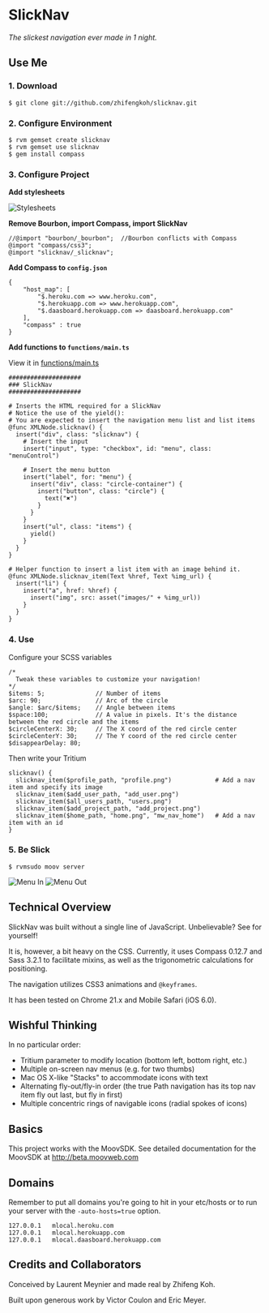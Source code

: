 # SlickNav

_The slickest navigation ever made in 1 night._

## Use Me

### 1. Download

    $ git clone git://github.com/zhifengkoh/slicknav.git

### 2. Configure Environment

    $ rvm gemset create slicknav
    $ rvm gemset use slicknav
    $ gem install compass

### 3. Configure Project

**Add stylesheets**

![Stylesheets](https://dl.dropbox.com/u/2686230/stylesheets.png)

**Remove Bourbon, import Compass, import SlickNav**

    //@import "bourbon/_bourbon";  //Bourbon conflicts with Compass
    @import "compass/css3";
    @import "slicknav/_slicknav";

**Add Compass to `config.json`**

    {
    	"host_map": [
    		"$.heroku.com => www.heroku.com",
    		"$.herokuapp.com => www.herokuapp.com",
    		"$.daasboard.herokuapp.com => daasboard.herokuapp.com"
    	],
    	"compass" : true
    }

**Add functions to `functions/main.ts`**

View it in [functions/main.ts](https://github.com/zhifengkoh/slicknav/blob/master/functions/main.ts)

    ####################
    ### SlickNav 
    ####################
    
    # Inserts the HTML required for a SlickNav
    # Notice the use of the yield():
    # You are expected to insert the navigation menu list and list items
    @func XMLNode.slicknav() {
      insert("div", class: "slicknav") {
        # Insert the input
        insert("input", type: "checkbox", id: "menu", class: "menuControl")

        # Insert the menu button
        insert("label", for: "menu") {
          insert("div", class: "circle-container") {
            insert("button", class: "circle") {
              text("✖")
            }
          }
        }
        insert("ul", class: "items") {
          yield()
        }
      }
    }

    # Helper function to insert a list item with an image behind it.
    @func XMLNode.slicknav_item(Text %href, Text %img_url) {
      insert("li") {
        insert("a", href: %href) {
          insert("img", src: asset("images/" + %img_url))
        }
      }
    }

### 4. Use

Configure your SCSS variables

    /*
      Tweak these variables to customize your navigation!
    */
    $items: 5;              // Number of items
    $arc: 90;               // Arc of the circle
    $angle: $arc/$items;    // Angle between items
    $space:100;             // A value in pixels. It's the distance between the red circle and the items
    $circleCenterX: 30;     // The X coord of the red circle center 
    $circleCenterY: 30;     // The Y coord of the red circle center 
    $disappearDelay: 80;

Then write your Tritium

    slicknav() {          
      slicknav_item($profile_path, "profile.png")            # Add a nav item and specify its image
      slicknav_item($add_user_path, "add_user.png")
      slicknav_item($all_users_path, "users.png")
      slicknav_item($add_project_path, "add_project.png")
      slicknav_item($home_path, "home.png", "mw_nav_home")   # Add a nav item with an id
    }

### 5. Be Slick

    $ rvmsudo moov server

![Menu In](https://dl.dropbox.com/u/2686230/menu_in.png)
![Menu Out](https://dl.dropbox.com/u/2686230/menu_out.png)

## Technical Overview

SlickNav was built without a single line of JavaScript. Unbelievable? See for yourself!

It is, however, a bit heavy on the CSS. Currently, it uses Compass 0.12.7 and Sass 3.2.1 to facilitate mixins, as well as the trigonometric calculations for positioning.

The navigation utilizes CSS3 animations and `@keyframes`.

It has been tested on Chrome 21.x and Mobile Safari (iOS 6.0).

## Wishful Thinking

In no particular order:

- Tritium parameter to modify location (bottom left, bottom right, etc.)
- Multiple on-screen nav menus (e.g. for two thumbs)
- Mac OS X-like "Stacks" to accommodate icons with text
- Alternating fly-out/fly-in order (the true Path navigation has its top nav item fly out last, but fly in first)
- Multiple concentric rings of navigable icons (radial spokes of icons)

## Basics
This project works with the MoovSDK. See detailed documentation for the MoovSDK at http://beta.moovweb.com

## Domains
Remember to put all domains you're going to hit in your etc/hosts
or to run your server with the `-auto-hosts=true` option.

    127.0.0.1 	mlocal.heroku.com
    127.0.0.1 	mlocal.herokuapp.com
    127.0.0.1   mlocal.daasboard.herokuapp.com

## Credits and Collaborators

Conceived by Laurent Meynier and made real by Zhifeng Koh.

Built upon generous work by Victor Coulon and Eric Meyer.